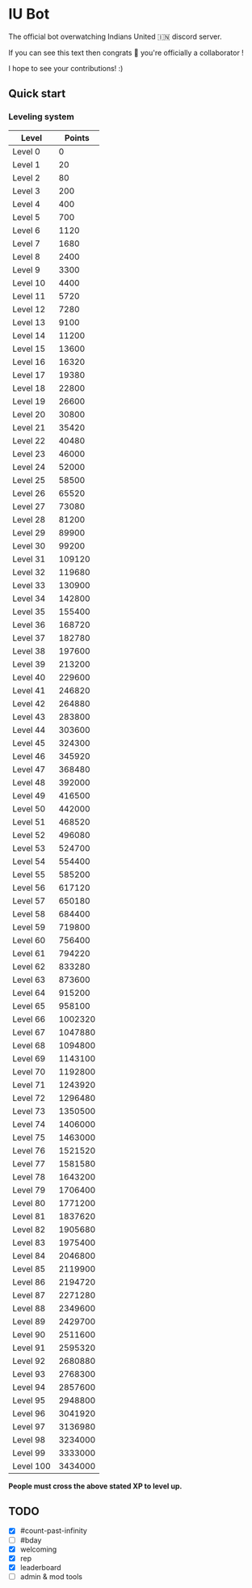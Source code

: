 # IU Bot

The official bot overwatching Indians United 🇮🇳 discord server.

If you can see this text then congrats 🎉 you're officially a collaborator !

I hope to see your contributions! :)

## Quick start

### Leveling system

Level | Points
----------|--------
Level   0 |      0
Level   1 |     20
Level   2 |     80
Level   3 |    200
Level   4 |    400
Level   5 |    700
Level   6 |   1120
Level   7 |   1680
Level   8 |   2400
Level   9 |   3300
Level  10 |   4400
Level  11 |   5720
Level  12 |   7280
Level  13 |   9100
Level  14 |  11200
Level  15 |  13600
Level  16 |  16320
Level  17 |  19380
Level  18 |  22800
Level  19 |  26600
Level  20 |  30800
Level  21 |  35420
Level  22 |  40480
Level  23 |  46000
Level  24 |  52000
Level  25 |  58500
Level  26 |  65520
Level  27 |  73080
Level  28 |  81200
Level  29 |  89900
Level  30 |  99200
Level  31 | 109120
Level  32 | 119680
Level  33 | 130900
Level  34 | 142800
Level  35 | 155400
Level  36 | 168720
Level  37 | 182780
Level  38 | 197600
Level  39 | 213200
Level  40 | 229600
Level  41 | 246820
Level  42 | 264880
Level  43 | 283800
Level  44 | 303600
Level  45 | 324300
Level  46 | 345920
Level  47 | 368480
Level  48 | 392000
Level  49 | 416500
Level  50 | 442000
Level  51 | 468520
Level  52 | 496080
Level  53 | 524700
Level  54 | 554400
Level  55 | 585200
Level  56 | 617120
Level  57 | 650180
Level  58 | 684400
Level  59 | 719800
Level  60 | 756400
Level  61 | 794220
Level  62 | 833280
Level  63 | 873600
Level  64 | 915200
Level  65 | 958100
Level  66 |1002320
Level  67 |1047880
Level  68 |1094800
Level  69 |1143100
Level  70 |1192800
Level  71 |1243920
Level  72 |1296480
Level  73 |1350500
Level  74 |1406000
Level  75 |1463000
Level  76 |1521520
Level  77 |1581580
Level  78 |1643200
Level  79 |1706400
Level  80 |1771200
Level  81 |1837620
Level  82 |1905680
Level  83 |1975400
Level  84 |2046800
Level  85 |2119900
Level  86 |2194720
Level  87 |2271280
Level  88 |2349600
Level  89 |2429700
Level  90 |2511600
Level  91 |2595320
Level  92 |2680880
Level  93 |2768300
Level  94 |2857600
Level  95 |2948800
Level  96 |3041920
Level  97 |3136980
Level  98 |3234000
Level  99 |3333000
Level 100 |3434000
**People must cross the above stated XP to level up.**

## TODO

- [x] #count-past-infinity
- [ ] #bday
- [x] welcoming
- [x] rep
- [x] leaderboard
- [ ] admin & mod tools